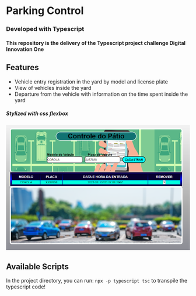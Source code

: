 # Parking Control 

### Developed with Typescript

<h4>This repository is the delivery of the Typescript project challenge Digital Innovation One<h4>

## Features

- Vehicle entry registration in the yard by model and license plate
- View of vehicles inside the yard
- Departure from the vehicle with information on the time spent inside the yard

##### Stylized with css flexbox
![capa](./src/img/capa.png)

## Available Scripts

In the project directory, you can run:  `npx -p typescript tsc` to transpile the typescript code!

